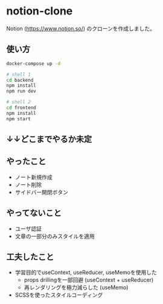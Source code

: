 # notion-clone
Notion (https://www.notion.so/) のクローンを作成しました。

## 使い方
```sh
docker-compose up -d

# shell 1
cd backend
npm install
npm run dev

# shell 2
cd frontend
npm install
npm start
```

## ↓↓どこまでやるか未定

## やったこと
- ノート新規作成
- ノート削除
- サイドバー開閉ボタン

## やってないこと
- ユーザ認証
- 文章の一部分のみスタイルを適用

## 工夫したこと
- 学習目的でuseContext, useReducer, useMemoを使用した
  - props drillingを一部回避 (useContext + useReducer)
  - 再レンダリングを極力減らした (useMemo)
- SCSSを使ったスタイルコーディング
